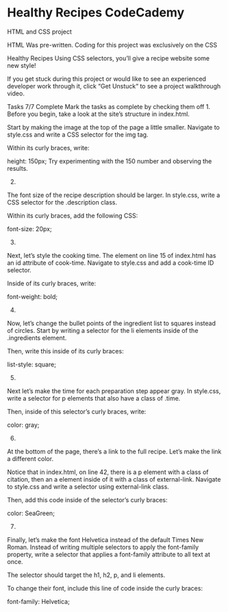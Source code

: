 # Healthy Recipes CodeCademy
 HTML and CSS project

HTML Was pre-written. Coding for this project was exclusively on the CSS

Healthy Recipes
Using CSS selectors, you’ll give a recipe website some new style!

If you get stuck during this project or would like to see an experienced developer work through it, click “Get Unstuck“ to see a project walkthrough video.

Tasks
7/7 Complete
Mark the tasks as complete by checking them off
1.
Before you begin, take a look at the site’s structure in index.html.

Start by making the image at the top of the page a little smaller. Navigate to style.css and write a CSS selector for the img tag.

Within its curly braces, write:

height: 150px;
Try experimenting with the 150 number and observing the results.

2.
The font size of the recipe description should be larger. In style.css, write a CSS selector for the .description class.

Within its curly braces, add the following CSS:

font-size: 20px;

3.
Next, let’s style the cooking time. The element on line 15 of index.html has an id attribute of cook-time. Navigate to style.css and add a cook-time ID selector.

Inside of its curly braces, write:

font-weight: bold;

4.
Now, let’s change the bullet points of the ingredient list to squares instead of circles. Start by writing a selector for the li elements inside of the .ingredients element.

Then, write this inside of its curly braces:

list-style: square;

5.
Next let’s make the time for each preparation step appear gray. In style.css, write a selector for p elements that also have a class of .time.

Then, inside of this selector’s curly braces, write:

color: gray;

6.
At the bottom of the page, there’s a link to the full recipe. Let’s make the link a different color.

Notice that in index.html, on line 42, there is a p element with a class of citation, then an a element inside of it with a class of external-link. Navigate to style.css and write a selector using external-link class.

Then, add this code inside of the selector’s curly braces:

color: SeaGreen;

7.
Finally, let’s make the font Helvetica instead of the default Times New Roman. Instead of writing multiple selectors to apply the font-family property, write a selector that applies a font-family attribute to all text at once.

The selector should target the h1, h2, p, and li elements.

To change their font, include this line of code inside the curly braces:

font-family: Helvetica;